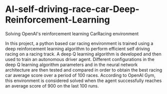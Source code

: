 # AI-self-driving-race-car-Deep-Reinforcement-Learning
Solving OpenAI's reinforcement learning CarRacing environment

In this project, a python based car racing environment is trained using a deep reinforcement learning algorithm to perform efficient self driving racing on a racing track. A deep Q learning algorithm is developed and then used to train an autonomous driver agent. Different configurations in the deep Q learning algorithm parameters and in the neural network architecture are then tested and compared in order to obtain the best racing car average score over a period of 100 races.  According to OpenAI Gym, this environment is considered solved when the agent successfully reaches an average score of 900 on the last 100 runs.
